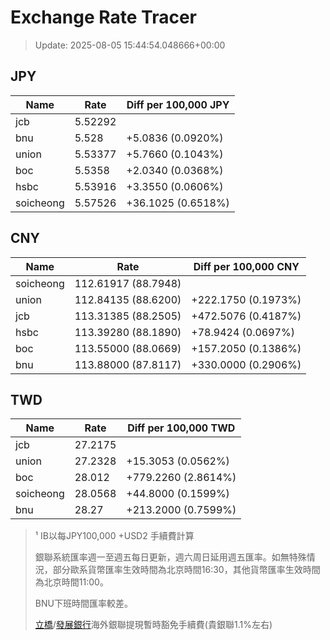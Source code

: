 # Exchange Rate Tracer

> Update: 2025-08-05 15:44:54.048666+00:00

## JPY

| Name      |    Rate | Diff per 100,000 JPY   |
|-----------|---------|------------------------|
| jcb       | 5.52292 |                        |
| bnu       | 5.528   | +5.0836 (0.0920%)      |
| union     | 5.53377 | +5.7660 (0.1043%)      |
| boc       | 5.5358  | +2.0340 (0.0368%)      |
| hsbc      | 5.53916 | +3.3550 (0.0606%)      |
| soicheong | 5.57526 | +36.1025 (0.6518%)     |

## CNY

| Name      | Rate                | Diff per 100,000 CNY   |
|-----------|---------------------|------------------------|
| soicheong | 112.61917	(88.7948) |                        |
| union     | 112.84135	(88.6200) | +222.1750 (0.1973%)    |
| jcb       | 113.31385	(88.2505) | +472.5076 (0.4187%)    |
| hsbc      | 113.39280	(88.1890) | +78.9424 (0.0697%)     |
| boc       | 113.55000	(88.0669) | +157.2050 (0.1386%)    |
| bnu       | 113.88000	(87.8117) | +330.0000 (0.2906%)    |

## TWD

| Name      |    Rate | Diff per 100,000 TWD   |
|-----------|---------|------------------------|
| jcb       | 27.2175 |                        |
| union     | 27.2328 | +15.3053 (0.0562%)     |
| boc       | 28.012  | +779.2260 (2.8614%)    |
| soicheong | 28.0568 | +44.8000 (0.1599%)     |
| bnu       | 28.27   | +213.2000 (0.7599%)    |


> ¹ IB以每JPY100,000 +USD2 手續費計算
>
> 銀聯系統匯率週一至週五每日更新，週六周日延用週五匯率。如無特殊情況，部分歐系貨幣匯率生效時間為北京時間16:30，其他貨幣匯率生效時間為北京時間11:00。
>
> BNU下班時間匯率較差。
>
> [立橋](https://www.wlbank.com.mo/uploads/ueditor/file/20181211/1544536513900230.pdf)/[發展銀行](https://www.mdb.com.mo/Service_Charges_20230728.pdf)海外銀聯提現暫時豁免手續費(貴銀聯1.1%左右)

